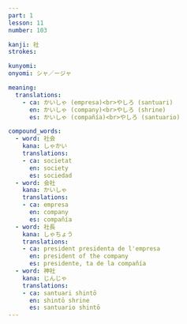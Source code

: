 ```yaml
---
part: 1
lesson: 11
number: 103

kanji: 社
strokes:

kunyomi:
onyomi: シャ／ージャ

meaning:
  translations:
    - ca: かいしゃ (empresa)<br>やしろ (santuari)
      en: かいしゃ (company)<br>やしろ (shrine)
      es: かいしゃ (compañía)<br>やしろ (santuario)

compound_words:
  - word: 社会
    kana: しゃかい
    translations:
    - ca: societat
      en: society
      es: sociedad
  - word: 会社
    kana: かいしゃ
    translations:
    - ca: empresa
      en: company
      es: compañía
  - word: 社長
    kana: しゃちょう
    translations:
    - ca: president presidenta de l'empresa
      en: president of the company
      es: presidente, ta de la compañía
  - word: 神社
    kana: じんじゃ
    translations:
    - ca: santuari shintō
      en: shintō shrine
      es: santuario shintō
---
```

